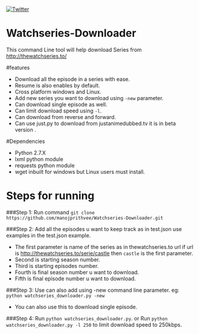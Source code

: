 [![Twitter](https://img.shields.io/badge/Twitter-@Divakarmanoj123-blue.svg?style=flat)](https://twitter.com/Divakarmanoj123)
# Watchseries-Downloader

This command Line tool will help download Series from http://thewatchseries.to/

#features
  - Download all the episode in a series with ease.
  - Resume is also enables by default.
  - Cross platform windows and Linux.
  - Add new series you want to download using `-new` parameter.
  - Can download single episode as well.
  - Can limit download speed using `-l`.
  - Can download from reverse and forward.
  - Can use just.py to download from justanimedubbed.tv it is in beta version .

#Dependencies
  - Python 2.7.X
  - lxml python module
  - requests python module
  - wget inbuilt for windows but Linux users must install.

# Steps for running
###Step 1:
Run command `git clone https://github.com/manojprithvee/Watchseries-Downloader.git`

###Step 2:
Add all the episodes u want to keep track as in test.json use examples in the test.json example.
 - The first parameter is name of the series as in thewatchseries.to url if url is http://thewatchseries.to/serie/castle then `castle` is the first parameter.
 - Second is starting season number.
 - Third is starting episodes number.
 - Fourth is final season number u want to download.
 - Fifth is final episode number u want to download.

###Step 3:
Use can also add using -new command line parameter.
eg:
`python watchseries_downloader.py -new`
 - You can also use this to download single episode.

###Step 4:
Run `python watchseries_downloader.py`.
or
Run `python watchseries_downloader.py -l 250` to limit download speed to 250kbps.
